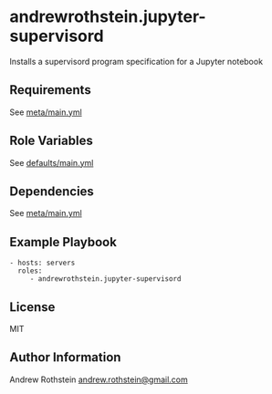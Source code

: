 andrewrothstein.jupyter-supervisord
=========

Installs a supervisord program specification for a Jupyter notebook

Requirements
------------

See [meta/main.yml](meta/main.yml)

Role Variables
--------------

See [defaults/main.yml](defaults/main.yml)

Dependencies
------------

See [meta/main.yml](meta/main.yml)

Example Playbook
----------------

    - hosts: servers
      roles:
         - andrewrothstein.jupyter-supervisord

License
-------

MIT

Author Information
------------------

Andrew Rothstein andrew.rothstein@gmail.com
